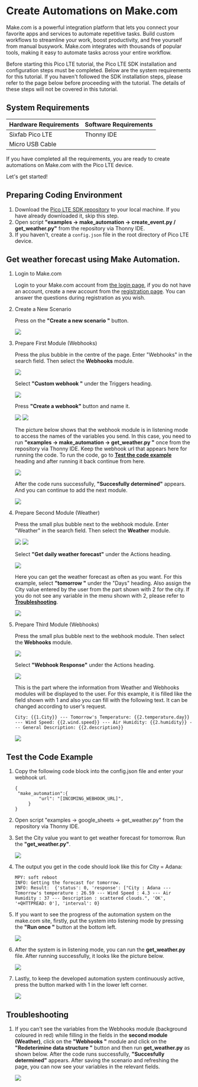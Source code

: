 # Create Automations on Make.com

Make.com is a powerful integration platform that lets you connect your favorite apps and services to automate repetitive tasks. Build custom workflows to streamline your work, boost productivity, and free yourself from manual busywork. Make.com integrates with thousands of popular tools, making it easy to automate tasks across your entire workflow.

Before starting this Pico LTE tutorial, the Pico LTE SDK installation and configuration steps must be completed. Below are the system requirements for this tutorial. If you haven't followed the SDK installation steps, please refer to the page below before proceeding with the tutorial. The details of these steps will not be covered in this tutorial.

## System Requirements

| Hardware Requirements | Software Requirements | 
| --------------------- | --------------------- |
| Sixfab Pico LTE       | Thonny IDE            |
| Micro USB Cable       |                       | 

If you have completed all the requirements, you are ready to create automations on Make.com with the Pico LTE device.

Let's get started!

## Preparing Coding Environment

1. Download the [Pico LTE SDK repository](https://github.com/sixfab/pico_lte_micropython-sdk) to your local machine. If you have already downloaded it, skip this step. 
2. Open script **"examples → make_automation → create_event.py / get_weather.py"** from the repository via Thonny IDE.
3. If you haven't, create a ``config.json`` file in the root directory of Pico LTE device.

## Get weather forecast using Make Automation.

1. Login to Make.com 

    Login to your Make.com account from [the login page](https://www.make.com/en/login), if you do not have an account, create a new account from the [registration page](https://www.make.com/en/register?). You can answer the questions during registration as you wish.

2. Create a New Scenario 
   
   Press on the **"Create a new scenario "** button.

   ![](images/get_weather-images/create_new_scenario.png)

3. Prepare First Module (Webhooks)

    Press the plus bubble in the centre of the page. Enter "Webhooks" in the search field. Then select the **Webhooks** module.

    ![](images/get_weather-images/webhook_module.png)

    Select **"Custom webhook "** under the Triggers heading.

    ![](images/get_weather-images/webhook_module_2.png)

    Press **"Create a webhook"** button and name it. 

    ![](images/get_weather-images/webhook_module_3.png)
    ![](images/get_weather-images/webhook_module_4.png)

    The picture below shows that the webhook module is in listening mode to access the names of the variables you send. In this case, you need to run **"examples → make_automation → get_weather.py "** once from the repository via Thonny IDE. Keep the webhook url that appears here for running the code. To run the code, go to [**Test the code example**](#test-the-code-example) heading and after running it back continue from here. 

    ![](images/get_weather-images/webhook_module_5.png)

    After the code runs successfully, **"Succesfully determined"** appears. And you can continue to add the next module. 

    ![](images/get_weather-images/webhook_module_6.png)

4. Prepare Second Module (Weather)

    Press the small plus bubble next to the webhook module. Enter "Weather" in the search field. Then select the **Weather** module.

    ![](images/get_weather-images/add_module.png)
    ![](images/get_weather-images/weather_module.png)

    Select **"Get daily weather forecast"** under the Actions heading.

    ![](images/get_weather-images/weather_module_2.png)

    Here you can get the weather forecast as often as you want. For this example, select **"tomorrow "** under the "Days" heading. Also assign the City value entered by the user from the part shown with 2 for the city. If you do not see any variable in the menu shown with 2, please refer to [**Troubleshooting**](#troubleshooting).

    ![](images/get_weather-images/weather_module_3.png)


4. Prepare Third Module (Webhooks)

    Press the small plus bubble next to the webhook module. Then select the **Webhooks** module.

    ![](images/get_weather-images/response_webhook_module.png)

    Select **"Webhook Response"** under the Actions heading.

    ![](images/get_weather-images/response_webhook_module_2.png)

    This is the part where the information from Weather and Webhooks modules will be displayed to the user. For this example, it is filled like the field shown with 1 and also you can fill with the following text. It can be changed according to user's request.

    ```
    City: {{1.City}} --- Tomorrow's Temperature: {{2.temperature.day}} --- Wind Speed: {{2.wind.speed}} --- Air Humidity: {{2.humidity}} --- General Description: {{2.description}} 
    ```

    ![](images/get_weather-images/response_webhook_module_3.png)

## Test the Code Example 

1. Copy the following code block into the config.json file and enter your webhook url.
   
   ```
   {
    "make_automation":{
            "url": "[INCOMING_WEBHOOK_URL]",
        }
   } 
   ```
2. Open script "examples → google_sheets → get_weather.py" from the repository via Thonny IDE. 
3. Set the City value you want to get weather forecast for tomorrow. Run the **"get_weather.py"**. 

    ![](images/get_weather-images/get_weather_thonny.png)
4. The output you get in the code should look like this for City = Adana:

    ```
    MPY: soft reboot
    INFO: Getting the forecast for tomorrow.
    INFO: Result:  {'status': 0, 'response': ["City : Adana --- Tomorrow's temperature : 26.59 --- Wind Speed : 4.3 --- Air Humidity : 37 --- Description : scattered clouds.", 'OK', '+QHTTPREAD: 0'], 'interval': 0}
    ```

5. If you want to see the progress of the automation system on the make.com site, firstly, put the system into listening mode by pressing the **"Run once "** button at the bottom left.

    ![](images/get_weather-images/automation_system.png)

6. After the system is in listening mode, you can run the **get_weather.py** file. After running successfully, it looks like the picture below.

    ![](images/get_weather-images/automation_system_success.png)

7. Lastly, to keep the developed automation system continuously active, press the button marked with 1 in the lower left corner. 

    ![](images/get_weather-images/scheduling.png)

## Troubleshooting

1. If you can't see the variables from the Webhooks module (background coloured in red) while filling in the fields in the **second module (Weather)**, click on the **"Webhooks "** module and click on the **"Redeterimine data structure "** button and then run **get_weather.py** as shown below. After the code runs successfully, **"Succesfully determined"** appears. After saving the scenario and refreshing the page, you can now see your variables in the relevant fields. 

    ![](images/get_weather-images/troubleshooting.png)
